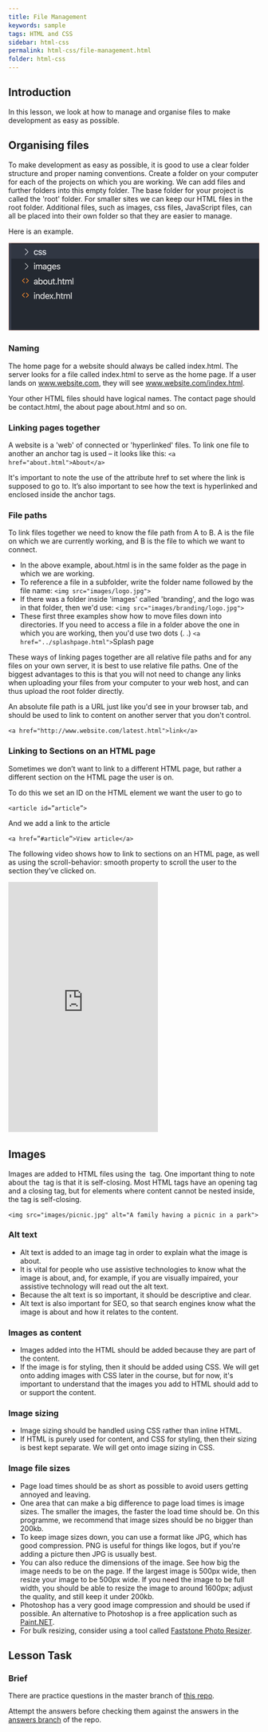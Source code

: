 ```yaml
---
title: File Management
keywords: sample
tags: HTML and CSS
sidebar: html-css
permalink: html-css/file-management.html
folder: html-css
---
```

## Introduction

In this lesson, we look at how to manage and organise files to make development as easy as possible.

## Organising files

To make development as easy as possible, it is good to use a clear folder structure and proper naming conventions. Create a folder on your computer for each of the projects on which you are working. We can add files and further folders into this empty folder. The base folder for your project is called the 'root' folder. For smaller sites we can keep our HTML files in the root folder. Additional files, such as images, css files, JavaScript files, can all be placed into their own folder so that they are easier to manage.

Here is an example.

![Files](../../images/htmlcss/1-2-1.png)

### Naming

The home page for a website should always be called index.html. The server looks for a file called index.html to serve as the home page. If a user lands on www.website.com, they will see www.website.com/index.html.

Your other HTML files should have logical names. The contact page should be contact.html, the about page about.html and so on.

### Linking pages together

A website is a 'web' of connected or 'hyperlinked' files. To link one file to another an anchor tag is used – it looks like this: `<a href="about.html">About</a>`

It's important to note the use of the attribute href to set where the link is supposed to go to. It’s also important to see how the text is hyperlinked and enclosed inside the anchor tags.

### File paths

To link files together we need to know the file path from A to B. A is the file on which we are currently working, and B is the file to which we want to connect.

- In the above example, about.html is in the same folder as the page in which we are working.
- To reference a file in a subfolder, write the folder name followed by the file name:
`<img src="images/logo.jpg">`
- If there was a folder inside 'images' called 'branding', and the logo was in that folder, then we'd use:
`<img src="images/branding/logo.jpg">`
- These first three examples show how to move files down into directories. If you need to access a file in a folder above the one in which you are working, then you'd use two dots (. .)
`<a href="../splashpage.html">`Splash page</a>

These ways of linking pages together are all relative file paths and for any files on your own server, it is best to use relative file paths. One of the biggest advantages to this is that you will not need to change any links when uploading your files from your computer to your web host, and can thus upload the root folder directly.

An absolute file path is a URL just like you'd see in your browser tab, and should be used to link to content on another server that you don't control.

```
<a href="http://www.website.com/latest.html">link</a>
```

### Linking to Sections on an HTML page
Sometimes we don’t want to link to a different HTML page, but rather a different section on the HTML page the user is on.

To do this we set an ID on the HTML element we want the user to go to

```
<article id=”article”>
```

And we add a link to the article

```
<a href=”#article”>View article</a>
```

The following video shows how to link to sections on an HTML page, as well as using the scroll-behavior: smooth property to scroll the user to the section they’ve clicked on.

<iframe src="https://player.vimeo.com/video/545883051?h=950823fe6a&amp;badge=0&amp;autopause=0&amp;player_id=0&amp;app_id=58479" height="500" frameborder="0" allow="autoplay; fullscreen; picture-in-picture" allowfullscreen title="Linking to IDs from anchor tags"></iframe>

## Images

Images are added to HTML files using the <img> tag. One important thing to note about the <img> tag is that it is self-closing. Most HTML tags have an opening tag and a closing tag, but for elements where content cannot be nested inside, the tag is self-closing. 

```
<img src="images/picnic.jpg" alt="A family having a picnic in a park">
```

### Alt text

- Alt text is added to an image tag in order to explain what the image is about. 
- It is vital for people who use assistive technologies to know what the image is about, and, for example, if you are visually impaired, your assistive technology will read out the alt text. 
- Because the alt text is so important, it should be descriptive and clear.
- Alt text is also important for SEO, so that search engines know what the image is about and how it relates to the content.

### Images as content

- Images added into the HTML should be added because they are part of the content. 
- If the image is for styling, then it should be added using CSS. We will get onto adding images with CSS later in the course, but for now, it's important to understand that the images you add to HTML should add to or support the content.

### Image sizing

- Image sizing should be handled using CSS rather than inline HTML. 
- If HTML is purely used for content, and CSS for styling, then their sizing is best kept separate. We will get onto image sizing in CSS.

### Image file sizes

- Page load times should be as short as possible to avoid users getting annoyed and leaving.
- One area that can make a big difference to page load times is image sizes. The smaller the images, the faster the load time should be. On this programme, we recommend that image sizes should be no bigger than 200kb.
- To keep image sizes down, you can use a format like JPG, which has good compression. PNG is useful for things like logos, but if you're adding a picture then JPG is usually best.
- You can also reduce the dimensions of the image. See how big the image needs to be on the page. If the largest image is 500px wide, then resize your image to be 500px wide. If you need the image to be full width, you should be able to resize the image to around 1600px; adjust the quality, and still keep it under 200kb.
- Photoshop has a very good image compression and should be used if possible. An alternative to Photoshop is a free application such as [Paint.NET](https://www.getpaint.net/).
- For bulk resizing, consider using a tool called [Faststone Photo Resizer](https://www.faststone.org/FSResizerDetail.htm).

## Lesson Task

### Brief

There are practice questions in the master branch of [this repo](https://github.com/Noroff-Education/lesson-task-htmlcss-module1-lesson2).

Attempt the answers before checking them against the answers in the [answers branch](https://github.com/Noroff-Education/lesson-task-htmlcss-module1-lesson2/tree/answers) of the repo.